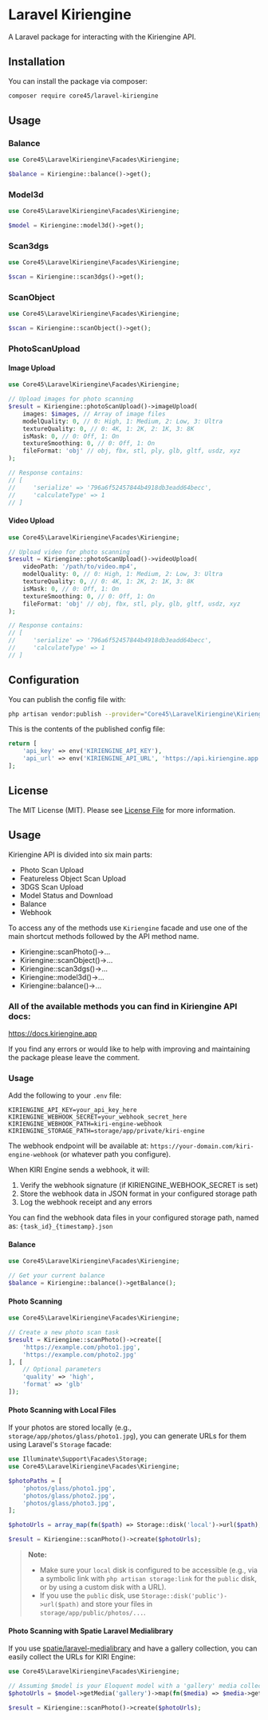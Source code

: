 # Laravel Kiriengine

A Laravel package for interacting with the Kiriengine API.

## Installation

You can install the package via composer:

```bash
composer require core45/laravel-kiriengine
```

## Usage

### Balance

```php
use Core45\LaravelKiriengine\Facades\Kiriengine;

$balance = Kiriengine::balance()->get();
```

### Model3d

```php
use Core45\LaravelKiriengine\Facades\Kiriengine;

$model = Kiriengine::model3d()->get();
```

### Scan3dgs

```php
use Core45\LaravelKiriengine\Facades\Kiriengine;

$scan = Kiriengine::scan3dgs()->get();
```

### ScanObject

```php
use Core45\LaravelKiriengine\Facades\Kiriengine;

$scan = Kiriengine::scanObject()->get();
```

### PhotoScanUpload

#### Image Upload
```php
use Core45\LaravelKiriengine\Facades\Kiriengine;

// Upload images for photo scanning
$result = Kiriengine::photoScanUpload()->imageUpload(
    images: $images, // Array of image files
    modelQuality: 0, // 0: High, 1: Medium, 2: Low, 3: Ultra
    textureQuality: 0, // 0: 4K, 1: 2K, 2: 1K, 3: 8K
    isMask: 0, // 0: Off, 1: On
    textureSmoothing: 0, // 0: Off, 1: On
    fileFormat: 'obj' // obj, fbx, stl, ply, glb, gltf, usdz, xyz
);

// Response contains:
// [
//     'serialize' => '796a6f52457844b4918db3eadd64becc',
//     'calculateType' => 1
// ]
```

#### Video Upload
```php
use Core45\LaravelKiriengine\Facades\Kiriengine;

// Upload video for photo scanning
$result = Kiriengine::photoScanUpload()->videoUpload(
    videoPath: '/path/to/video.mp4',
    modelQuality: 0, // 0: High, 1: Medium, 2: Low, 3: Ultra
    textureQuality: 0, // 0: 4K, 1: 2K, 2: 1K, 3: 8K
    isMask: 0, // 0: Off, 1: On
    textureSmoothing: 0, // 0: Off, 1: On
    fileFormat: 'obj' // obj, fbx, stl, ply, glb, gltf, usdz, xyz
);

// Response contains:
// [
//     'serialize' => '796a6f52457844b4918db3eadd64becc',
//     'calculateType' => 1
// ]
```

## Configuration

You can publish the config file with:

```bash
php artisan vendor:publish --provider="Core45\LaravelKiriengine\KiriengineServiceProvider" --tag="config"
```

This is the contents of the published config file:

```php
return [
    'api_key' => env('KIRIENGINE_API_KEY'),
    'api_url' => env('KIRIENGINE_API_URL', 'https://api.kiriengine.app'),
];
```

## License

The MIT License (MIT). Please see [License File](LICENSE.md) for more information.

## Usage

Kiriengine API is divided into six main parts:
- Photo Scan Upload
- Featureless Object Scan Upload
- 3DGS Scan Upload
- Model Status and Download
- Balance
- Webhook

To access any of the methods use `Kiriengine` facade and use one of the main shortcut methods followed by the API method name.
- Kiriengine::scanPhoto()->...
- Kiriengine::scanObject()->...
- Kiriengine::scan3dgs()->...
- Kiriengine::model3d()->...
- Kiriengine::balance()->...


### All of the available methods you can find in Kiriengine API docs:

https://docs.kiriengine.app

If you find any errors or would like to help with improving and maintaining the package please leave the comment.


### Usage

Add the following to your `.env` file:

```env
KIRIENGINE_API_KEY=your_api_key_here
KIRIENGINE_WEBHOOK_SECRET=your_webhook_secret_here
KIRIENGINE_WEBHOOK_PATH=kiri-engine-webhook
KIRIENGINE_STORAGE_PATH=storage/app/private/kiri-engine
```

The webhook endpoint will be available at: `https://your-domain.com/kiri-engine-webhook` (or whatever path you configure).

When KIRI Engine sends a webhook, it will:
1. Verify the webhook signature (if KIRIENGINE_WEBHOOK_SECRET is set)
2. Store the webhook data in JSON format in your configured storage path
3. Log the webhook receipt and any errors

You can find the webhook data files in your configured storage path, named as: `{task_id}_{timestamp}.json`

#### Balance

```php
use Core45\LaravelKiriengine\Facades\Kiriengine;

// Get your current balance
$balance = Kiriengine::balance()->getBalance();
```

#### Photo Scanning

```php
use Core45\LaravelKiriengine\Facades\Kiriengine;

// Create a new photo scan task
$result = Kiriengine::scanPhoto()->create([
    'https://example.com/photo1.jpg',
    'https://example.com/photo2.jpg'
], [
    // Optional parameters
    'quality' => 'high',
    'format' => 'glb'
]);
```

#### Photo Scanning with Local Files

If your photos are stored locally (e.g., `storage/app/photos/glass/photo1.jpg`), you can generate URLs for them using Laravel's `Storage` facade:

```php
use Illuminate\Support\Facades\Storage;
use Core45\LaravelKiriengine\Facades\Kiriengine;

$photoPaths = [
    'photos/glass/photo1.jpg',
    'photos/glass/photo2.jpg',
    'photos/glass/photo3.jpg',
];

$photoUrls = array_map(fn($path) => Storage::disk('local')->url($path), $photoPaths);

$result = Kiriengine::scanPhoto()->create($photoUrls);
```

> **Note:**
> - Make sure your `local` disk is configured to be accessible (e.g., via a symbolic link with `php artisan storage:link` for the `public` disk, or by using a custom disk with a URL).
> - If you use the `public` disk, use `Storage::disk('public')->url($path)` and store your files in `storage/app/public/photos/...`.

#### Photo Scanning with Spatie Laravel Medialibrary

If you use [spatie/laravel-medialibrary](https://spatie.be/docs/laravel-medialibrary) and have a gallery collection, you can easily collect the URLs for KIRI Engine:

```php
use Core45\LaravelKiriengine\Facades\Kiriengine;

// Assuming $model is your Eloquent model with a 'gallery' media collection
$photoUrls = $model->getMedia('gallery')->map(fn($media) => $media->getUrl())->toArray();

$result = Kiriengine::scanPhoto()->create($photoUrls);
```